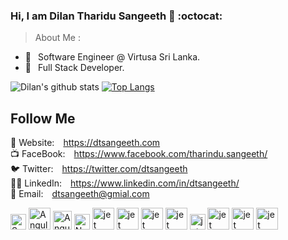 ### Hi, I am Dilan Tharidu Sangeeth 🐞 :octocat: 

> About Me :
- 🔭  &ensp;Software Engineer @ Virtusa Sri Lanka.
- 🌱  &ensp;Full Stack Developer.

![Dilan's github stats](https://github-readme-stats.vercel.app/api?username=sriThariduSangeeth&show_icons=true&theme=monokai)
[![Top Langs](https://github-readme-stats.vercel.app/api/top-langs/?username=sriThariduSangeeth&theme=monokai&hide=html,css&langs_count=7)](https://github.com/anuraghazra/github-readme-stats)

## Follow Me

🔗 Website:&ensp;&ensp;https://dtsangeeth.com<br/>
📺 FaceBook:&ensp;&ensp;https://www.facebook.com/tharindu.sangeeth/<br/>
🐦 Twitter:&ensp;&ensp;https://twitter.com/dtsangeeth<br/>
👨‍💼 LinkedIn:&ensp;&ensp;https://www.linkedin.com/in/dtsangeeth/<br/>
📧 Email:&ensp;&ensp;dtsangeeth@gmial.com

<p float="left">
  <img src="https://spring.io/images/spring-logo-9146a4d3298760c2e7e49595184e1975.svg" alt="Spring Boot" height="25">
  <img src="https://angular.io/assets/images/logos/angular/angular.svg" alt="Angular 10" height="35">
  <img src="https://jwt.io/img/pic_logo.svg" alt="Angular 10" height="30">
  <img src="https://nodejs.org/static/images/logo.svg" alt="Node" height="25">
  <img src="https://nestjs.com/img/logo_text.svg" alt="jet" height="35">
  <img src="https://graphql.org/img/logo.svg" alt="jet" height="35">
  <img src="https://cdn.rawgit.com/graphile/graphile.github.io/a6225f8c3052df5c276ecef28aeb0cade1aec16a/logos/postgraphile.optimized.svg" alt="jet" height="35">
  <img src="https://developer.apple.com/assets/elements/icons/swift/swift-64x64.png" alt="jet" height="35">
  <img src="https://developer.android.com/images/brand/Android_Robot.png" alt="jet" height="25">
  <img src="https://static-www.elastic.co/v3/assets/bltefdd0b53724fa2ce/blt7c665c2ab90dd251/5bd9e3ad4ed46d9b5fbadd02/icon-elastic-stack-bb.svg" alt="jet" height="35">
  <img src="https://www.mysql.com/common/logos/logo-mysql-170x115.png" alt="jet" height="35">
   <img src="https://www.postgresql.org/media/img/about/press/elephant.png" alt="jet" height="35">
</p>  
